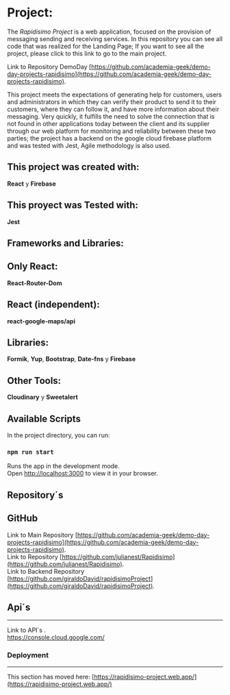 # Project:

The *Rapidisimo Project* is a web application, focused on the provision of messaging sending and receiving services.
In this repository you can see all code that was realized for the Landing Page; If you want to see all the project, please click to this link to go to the main project.


Link to Repository DemoDay [https://github.com/academia-geek/demo-day-projects-rapidisimo](https://github.com/academia-geek/demo-day-projects-rapidisimo). 

This project meets the expectations of generating help for customers, users and administrators in which they can verify their product to send it to their customers, where they can follow it, and have more information about their messaging.
Very quickly, it fulfills the need to solve the connection that is not found in other applications today between the client and its supplier through our web platform for monitoring and reliability between these two parties; the project has a backend on the google cloud firebase platform and was tested with Jest, Agile methodology is also used.


## This project was created with:

**React** y **Firebase**

## This proyect was Tested with:

**Jest**

## Frameworks and Libraries:


Only React:
---
**React-Router-Dom** 

React (independent):
---
**react-google-maps/api**

Libraries:
---
**Formik**, **Yup**, **Bootstrap**, **Date-fns** y **Firebase**

Other Tools:
---
**Cloudinary** y **Sweetalert**

## Available Scripts

In the project directory, you can run:

### `npm run start`

Runs the app in the development mode.\
Open [http://localhost:3000](http://localhost:3000) to view it in your browser.

## Repository´s
**GitHub**  
---

Link to Main Repository [https://github.com/academia-geek/demo-day-projects-rapidisimo](https://github.com/academia-geek/demo-day-projects-rapidisimo).  
Link to Repository [https://github.com/julianest/Rapidisimo](https://github.com/julianest/Rapidisimo).  
Link to Backend Repository [https://github.com/giraldoDavid/rapidisimoProject](https://github.com/giraldoDavid/rapidisimoProject).


## Api´s
---
Link to API´s .\
https://console.cloud.google.com/



### Deployment
---
This section has moved here: [https://rapidisimo-project.web.app/](https://rapidisimo-project.web.app/)